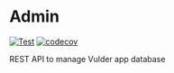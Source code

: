 # Admin

[![Test](https://github.com/VulderApp/Admin/actions/workflows/test.yml/badge.svg)](https://github.com/VulderApp/Admin/actions/workflows/test.yml)
[![codecov](https://codecov.io/gh/VulderApp/Admin/branch/dev/graph/badge.svg?token=C9055U7JUH)](https://codecov.io/gh/VulderApp/Admin)

REST API to manage Vulder app database